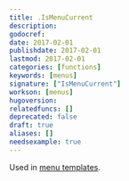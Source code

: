 ```yaml
---
title: .IsMenuCurrent
description:
godocref:
date: 2017-02-01
publishdate: 2017-02-01
lastmod: 2017-02-01
categories: [functions]
keywords: [menus]
signature: ["IsMenuCurrent"]
workson: [menus]
hugoversion:
relatedfuncs: []
deprecated: false
draft: true
aliases: []
needsexample: true
---
```


Used in [menu templates](/templates/menu-templates/).
